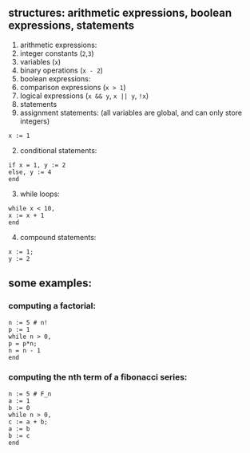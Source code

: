 
## structures: arithmetic expressions, boolean expressions, statements
1. arithmetic expressions:
  1. integer constants (`2`,`3`)
  2. variables (`x`)
  3. binary operations (`x - 2`)
2. boolean expressions:
  1. comparison expressions (`x > 1`)
  2. logical expressions (`x && y`, `x || y`, `!x`)
3. statements
  1. assignment statements: (all variables are global, and can only store integers)
```
x := 1  
```
  2. conditional statements:
```
if x = 1, y := 2 
else, y := 4
end
```
  3. while loops:
```
while x < 10,
x := x + 1
end
```
  4. compound statements:
```
x := 1;
y := 2
```
## some examples:

### computing a factorial:
```
n := 5 # n!
p := 1
while n > 0,
p = p*n;
n = n - 1
end
```
### computing the nth term of a fibonacci series:
```
n := 5 # F_n
a := 1
b := 0
while n > 0,
c := a + b;
a := b
b := c
end
```
